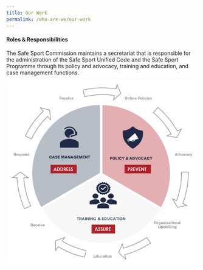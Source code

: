 ```yaml
---
title: Our Work
permalink: /who-are-we/our-work
---
```

#### Roles & Responsibilities 

The Safe Sport Commission maintains a secretariat that is responsible for the administration of the Safe Sport Unified Code and the Safe Sport Programme through its policy and advocacy, training and education, and case management functions. 

![Alt text for image on Isomer site](/images/ModusOperandi.png)